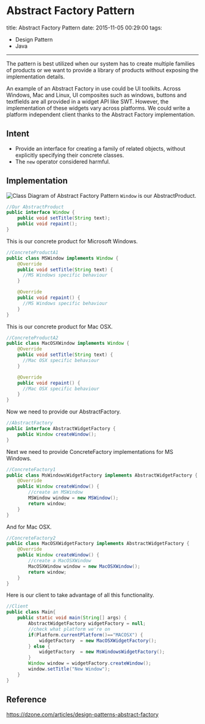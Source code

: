 # Abstract Factory Pattern
title:  Abstract Factory Pattern
date: 2015-11-05 00:29:00
tags:
- Design Pattern
- Java

---

The pattern is best utilized when our system has to create multiple families of products or we want to provide a library of products without exposing the implementation details.
<!--more-->
An example of an Abstract Factory in use could be UI toolkits. Across Windows, Mac and Linux, UI composites such as windows, buttons and textfields are all provided in a widget API like SWT. However, the implementation of these widgets vary across platforms. We could write a platform independent client thanks to the Abstract Factory implementation.

## Intent
- Provide an interface for creating a family of related objects, without explicitly specifying their concrete classes.
- The `new` operator considered harmful.

## Implementation

![Class Diagram of Abstract Factory Pattern](http://i.imgur.com/qRasrDZ.png)
`Window` is our AbstractProduct.
``` java
//Our AbstractProduct
public interface Window {
    public void setTitle(String text);
    public void repaint();
}
```
This is our concrete product for Microsoft Windows.
``` java
//ConcreteProductA1
public class MSWindow implements Window {
    @Override
    public void setTitle(String text) {
      //MS Windows specific behaviour
    }

    @Override
    public void repaint() {
      //MS Windows specific behaviour
    }
}
```
This is our concrete product for Mac OSX.
``` java
//ConcreteProductA2
public class MacOSXWindow implements Window {
    @Override
    public void setTitle(String text) {
      //Mac OSX specific behaviour
    }

    @Override
    public void repaint() {
      //Mac OSX specific behaviour
    }
}
```
Now we need to provide our AbstractFactory.
``` java
//AbstractFactory
public interface AbstractWidgetFactory {
    public Window createWindow();
}
```
Next we need to provide ConcreteFactory implementations for MS Windows.
``` java
//ConcreteFactory1
public class MsWindowsWidgetFactory implements AbstractWidgetFactory {
    @Override
    public Window createWindow() {
        //create an MSWindow
        MSWindow window = new MSWindow();
        return window;
    }
}
```
And for Mac OSX.
``` java
//ConcreteFactory2
public class MacOSXWidgetFactory implements AbstractWidgetFactory {
    @Override
    public Window createWindow() {
        //create a MacOSXWindow
        MacOSXWindow window = new MacOSXWindow();
        return window;
    }
}
```
Here is our client to take advantage of all this functionality.
``` java
//Client
public class Main{
    public static void main(String[] args) {
        AbstractWidgetFactory widgetFactory = null;
        //check what platform we're on
        if(Platform.currentPlatform()=="MACOSX") {
            widgetFactory  = new MacOSXWidgetFactory();
        } else {
            widgetFactory  = new MsWindowsWidgetFactory();
        }
        Window window = widgetFactory.createWindow();
        window.setTitle("New Window");
    }
}
```
## Reference
https://dzone.com/articles/design-patterns-abstract-factory